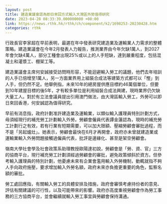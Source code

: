 ```yaml
---
layout: post
title: 建造業議會認為即日來回方式輸入大灣區外勞值得研究
date: 2023-04-28 08:33:39.000000000 +08:00
link: https://news.rthk.hk/rthk/ch/component/k2/1698253-20230428.htm
categories: rthk
---
```


行政長官李家超在早前表明，最遲在年中發表研究建造業及運輸業人力需求的整體策略。建造業議會在今年2月發表人力報告，推測業界由今年欠缺1萬人，到2027年會欠缺4萬人，部分工種會出現25%或以上的人手短缺，達到嚴重程度，包括混凝土和灌漿工、棚架工等。

建造業議會主席何安誠接受訪問時形容，不能迴避輸入勞工的議題，他們去年培訓的人手已倍增至1萬人，另一方面業界用上組裝合成法等建築方式都可以「慳」到人手，但仍然不足。他舉例指，未來10年的總房屋供應目標約46萬個單位，但要到10年建屋目標的後5年，才有較多單位是利用組裝合成法興建，現時業界仍欠缺大量工人。對於有立法會議員提出引用澳門做法，由大灣區輸入勞工，外勞可以即日來回香港，何安誠認為值得研究。

早前有消息指，政府計劃准許建造業及運輸業，以類似輸入護理員特別計劃方式，毋須經現行的補充勞工計劃輸入外勞。勞顧會僱員代表譚金蓮認為，現時的補充勞工計劃行之有效，若有行業有短期需要，可以加大限額、壓縮勞顧會審批過程，而不是「另起爐灶」。她表示，勞顧會最快在6月才再開會，政府亦未曾就建造業或運輸業輸入外勞問題接觸過僱員代表，批評是邊緣化、甚至是架空勞顧會。

嶺南大學社會學及社會政策系助理教授歐陽達初說，勞顧會是「勞、資、官」三方的協商平台，現行補充勞工計劃須經過勞顧會的審批，避免政策傾斜於資方。但參考輸入護理員的特別計劃，他憂慮未來有企業會濫用輸入外勞機制，動輒就指不夠人手向政府施壓，要求增加輸入外勞名額，政府未來亦負擔更重要的角色，監察名額的審批。

勞工處回應指，有關輸入勞工的具體安排及措施，政府會審慎考慮持份者的意見、評估有關建議的可行性，以及可能帶來的影響。政府亦高度重視勞顧會作為勞工事務的三方協商平台，並會繼續就輸入勞工事宜與勞顧會保持溝通。
